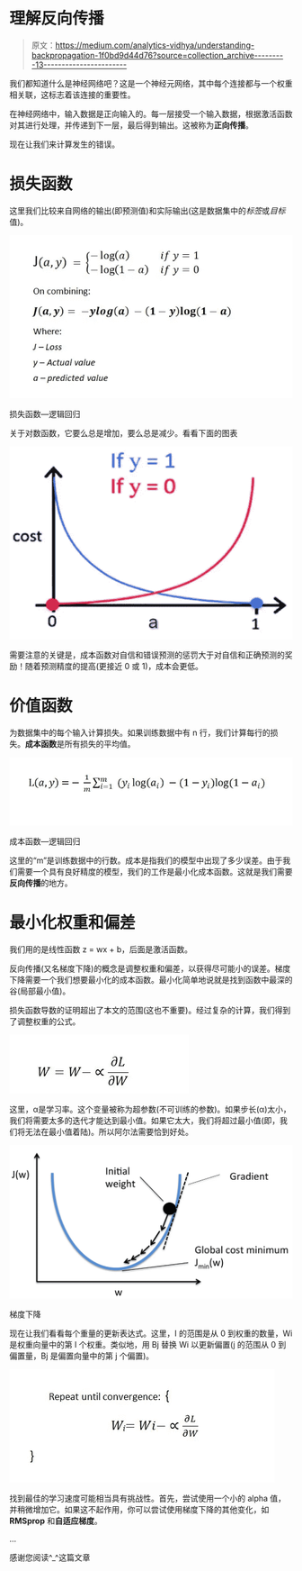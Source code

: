# 理解反向传播

> 原文：<https://medium.com/analytics-vidhya/understanding-backpropagation-1f0bd9d44d76?source=collection_archive---------13----------------------->

我们都知道什么是神经网络吧？这是一个神经元网络，其中每个连接都与一个权重相关联，这标志着该连接的重要性。

在神经网络中，输入数据是正向输入的。每一层接受一个输入数据，根据激活函数对其进行处理，并传递到下一层，最后得到输出。这被称为**正向传播**。

现在让我们来计算发生的错误。

# 损失函数

这里我们比较来自网络的输出(即预测值)和实际输出(这是数据集中的*标签*或*目标*值)。

![](img/8b6f9841ff9be34d063f39350b9608b9.png)

损失函数—逻辑回归

关于对数函数，它要么总是增加，要么总是减少。看看下面的图表

![](img/bf3560c9696ea7ea086a09512a3e0c20.png)

需要注意的关键是，成本函数对自信和错误预测的惩罚大于对自信和正确预测的奖励！随着预测精度的提高(更接近 0 或 1)，成本会更低。

# 价值函数

为数据集中的每个输入计算损失。如果训练数据中有 n 行，我们计算每行的损失。**成本函数**是所有损失的平均值。

![](img/cf0529c737118fa951f28dd682fe8584.png)

成本函数—逻辑回归

这里的“m”是训练数据中的行数。成本是指我们的模型中出现了多少误差。由于我们需要一个具有良好精度的模型，我们的工作是最小化成本函数。这就是我们需要**反向传播**的地方。

# 最小化权重和偏差

我们用的是线性函数 z = wx + b，后面是激活函数。

反向传播(又名梯度下降)的概念是调整权重和偏差，以获得尽可能小的误差。梯度下降需要一个我们想要最小化的成本函数。最小化简单地说就是找到函数中最深的谷(局部最小值)。

损失函数导数的证明超出了本文的范围(这也不重要)。经过复杂的计算，我们得到了调整权重的公式。

![](img/8325a5c54f6015b80304e767ca24d3ce.png)

这里，α是学习率。这个变量被称为超参数(不可训练的参数)。如果步长(α)太小，我们将需要太多的迭代才能达到最小值。如果它太大，我们将超过最小值(即，我们将无法在最小值着陆)。所以阿尔法需要恰到好处。

![](img/3261cd0d993540a48da243bc3b8162e5.png)

梯度下降

现在让我们看看每个重量的更新表达式。这里，I 的范围是从 0 到权重的数量，Wi 是权重向量中的第 I 个权重。类似地，用 Bj 替换 Wi 以更新偏置(j 的范围从 0 到偏置量，Bj 是偏置向量中的第 j 个偏置)。

![](img/184e22e6a79b5068dddcbf8c3a2a39a3.png)

找到最佳的学习速度可能相当具有挑战性。首先，尝试使用一个小的 alpha 值，并稍微增加它。如果这不起作用，你可以尝试使用梯度下降的其他变化，如 **RMSprop** 和**自适应梯度**。

…

感谢您阅读^_^这篇文章